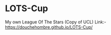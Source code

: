 # LOTS-Cup
My own League Of The Stars (Copy of UCL)
Link:-   https://douchehombre.github.io/LOTS-Cup/
